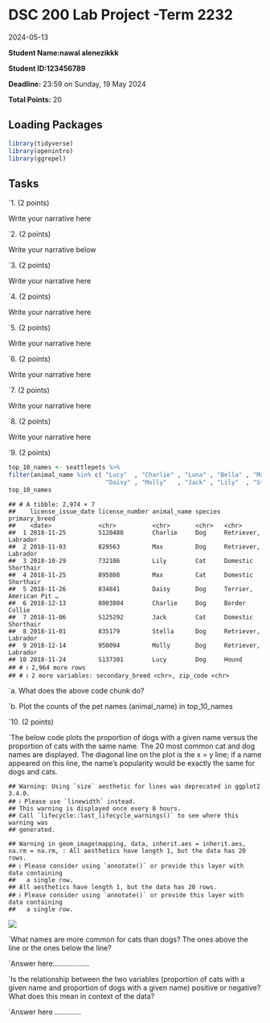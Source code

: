 DSC 200 Lab Project -Term 2232
================
2024-05-13

**Student Name:nawal alenezikkk**

**Student ID:123456789**

**Deadline:** 23:59 on Sunday, 19 May 2024

**Total Points:** 20

## Loading Packages

``` r
library(tidyverse)
library(openintro)
library(ggrepel)
```

## Tasks

\`1. (2 points)

Write your narrative here

\`2. (2 points)

Write your narrative below

\`3. (2 points)

Write your narrative here

\`4. (2 points)

Write your narrative here

\`5. (2 points)

Write your narrative here

\`6. (2 points)

Write your narrative here

\`7. (2 points)

Write your narrative here

\`8. (2 points)

Write your narrative here

\`9. (2 points)

``` r
top_10_names <- seattlepets %>% 
filter(animal_name %in% c( "Lucy"  , "Charlie" , "Luna" , "Bella" , "Max"    , 
                           "Daisy" , "Molly"   , "Jack" , "Lily"  , "Stella" ))
top_10_names
```

    ## # A tibble: 2,974 × 7
    ##    license_issue_date license_number animal_name species primary_breed          
    ##    <date>             <chr>          <chr>       <chr>   <chr>                  
    ##  1 2018-11-25         S120480        Charlie     Dog     Retriever, Labrador    
    ##  2 2018-11-03         829563         Max         Dog     Retriever, Labrador    
    ##  3 2018-10-29         732106         Lily        Cat     Domestic Shorthair     
    ##  4 2018-11-25         895808         Max         Cat     Domestic Shorthair     
    ##  5 2018-11-26         834841         Daisy       Dog     Terrier, American Pit …
    ##  6 2018-12-13         8003804        Charlie     Dog     Border Collie          
    ##  7 2018-11-06         S125292        Jack        Cat     Domestic Shorthair     
    ##  8 2018-11-01         835179         Stella      Dog     Retriever, Labrador    
    ##  9 2018-12-14         950094         Molly       Dog     Retriever, Labrador    
    ## 10 2018-11-24         S137301        Lucy        Dog     Hound                  
    ## # ℹ 2,964 more rows
    ## # ℹ 2 more variables: secondary_breed <chr>, zip_code <chr>

\`a. What does the above code chunk do?

\`b. Plot the counts of the pet names (animal_name) in top_10_names

\`10. (2 points)

\`The below code plots the proportion of dogs with a given name versus
the proportion of cats with the same name. The 20 most common cat and
dog names are displayed. The diagonal line on the plot is the x = y
line; if a name appeared on this line, the name’s popularity would be
exactly the same for dogs and cats.

    ## Warning: Using `size` aesthetic for lines was deprecated in ggplot2 3.4.0.
    ## ℹ Please use `linewidth` instead.
    ## This warning is displayed once every 8 hours.
    ## Call `lifecycle::last_lifecycle_warnings()` to see where this warning was
    ## generated.

    ## Warning in geom_image(mapping, data, inherit.aes = inherit.aes, na.rm = na.rm, : All aesthetics have length 1, but the data has 20 rows.
    ## ℹ Please consider using `annotate()` or provide this layer with data containing
    ##   a single row.
    ## All aesthetics have length 1, but the data has 20 rows.
    ## ℹ Please consider using `annotate()` or provide this layer with data containing
    ##   a single row.

![](Lab_project_files/figure-gfm/unnamed-chunk-11-1.png)<!-- -->

\`What names are more common for cats than dogs? The ones above the line
or the ones below the line?

\`Answer here………………

\`Is the relationship between the two variables (proportion of cats with
a given name and proportion of dogs with a given name) positive or
negative? What does this mean in context of the data?

\`Answer here ………….
